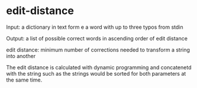# edit-distance

Input: a dictionary in text form e a word with up to three typos from stdin

Output: a list of possible correct words in ascending order of edit distance


edit distance: minimum number of corrections needed to transform a string into another

The edit distance is calculated with dynamic programming and concatenetd with the string such as the strings would be sorted for both parameters at the same time.

